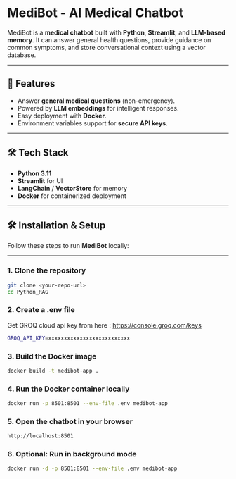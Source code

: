 # MediBot - AI Medical Chatbot


MediBot is a **medical chatbot** built with **Python**, **Streamlit**, and **LLM-based memory**. It can answer general health questions, provide guidance on common symptoms, and store conversational context using a vector database.

---

## 🚀 Features

- Answer **general medical questions** (non-emergency).
- Powered by **LLM embeddings** for intelligent responses.  
- Easy deployment with **Docker**.  
- Environment variables support for **secure API keys**.

---

## 🛠️ Tech Stack

- **Python 3.11**  
- **Streamlit** for UI  
- **LangChain** / **VectorStore** for memory  
- **Docker** for containerized deployment  

---

## 🛠️ Installation & Setup

Follow these steps to run **MediBot** locally:

---

### 1️. Clone the repository

```bash
git clone <your-repo-url>
cd Python_RAG
```

### 2. Create a .env file

Get GROQ cloud api key from here : https://console.groq.com/keys
```bash
GROQ_API_KEY=xxxxxxxxxxxxxxxxxxxxxxxxxx
```

### 3. Build the Docker image
```bash
docker build -t medibot-app .
```
### 4. Run the Docker container locally
```bash
docker run -p 8501:8501 --env-file .env medibot-app
```
### 5. Open the chatbot in your browser
```bash
http://localhost:8501
```
### 6. Optional: Run in background mode
```bash
docker run -d -p 8501:8501 --env-file .env medibot-app
```
